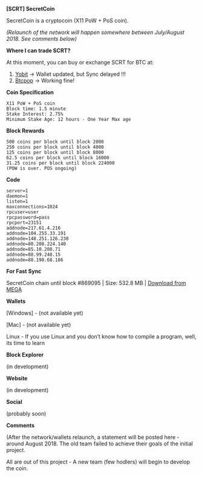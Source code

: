 **[SCRT] SecretCoin**

SecretCoin is a cryptocoin (X11 PoW + PoS coin).

*(Relaunch of the network will happen somewhere between July/August 2018. See comments below)*

**Where I can trade SCRT?**

At this moment, you can buy or exchange SCRT for BTC at:

1. [Yobit](https://yobit.net/en/trade/SCRT/BTC#7D) -> Wallet updated, but Sync delayed !!! 
2. [Btcpop](https://btcpop.co/Exchange/SCRT) -> Working fine!

**Coin Specification**
```
X11 PoW + PoS coin
Block time: 1.5 minute
Stake Interest: 2.75%
Minimum Stake Age: 12 hours - One Year Max age
```

**Block Rewards**
```
500 coins per block until block 2000
250 coins per block until block 4000
125 coins per block until block 8000
62.5 coins per block until block 16000
31.25 coins per block until block 224000
(POW is over. POS ongoing)
```

**Code**
```
server=1
daemon=1
listen=1
maxconnections=1024
rpcuser=user
rpcpassword=pass
rpcport=23151
addnode=217.61.4.216
addnode=104.255.33.191
addnode=148.251.126.230
addnode=80.208.224.140
addnode=85.10.208.71
addnode=88.99.248.15
addnode=88.198.68.186
```

**For Fast Sync**

SecretCoin chain until block #869095 | Size: 532.8 MB | [Download from MEGA](https://mega.nz/#!ufYRXIBA!G_TsnsgZ8g65Wdu-De1mmgHCm33X5qRsFhRnXpNPpvY)



**Wallets**

[Windows] - (not available yet)

[Mac] - (not available yet)

Linux - If you use Linux and you don’t know how to compile a program, well, its time to learn


**Block Explorer**

(in development)

**Website**

(in development)

**Social**

(probably soon)

**Comments**

(After the network/wallets relaunch, a statement will be posted here - around August 2018.
The old team failed to achieve their goals of the initial project.

All are out of this project - A new team (few hodlers) will begin to develop the coin. 
